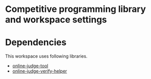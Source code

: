 # Competitive programming library and workspace settings

# Dependencies
This workspace uses following libraries.
* [online-judge-tool](https://github.com/kmyk/online-judge-verify-helper)
* [online-judge-verify-helper](https://github.com/kmyk/online-judge-verify-helper)
